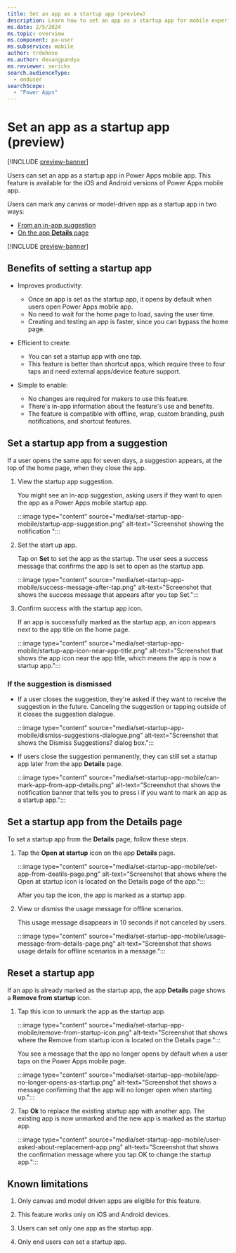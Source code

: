 ```yaml
---
title: Set an app as a startup app (preview)
description: Learn how to set an app as a startup app for mobile experience in Power Apps mobile app.
ms.date: 2/5/2024
ms.topic: overview
ms.component: pa-user
ms.subservice: mobile
author: trdehove
ms.author: devangpandya
ms.reviewer: sericks
search.audienceType: 
  - enduser
searchScope:
  - "Power Apps"
---
```


# Set an app as a startup app (preview)

[!INCLUDE [preview-banner](../../shared/preview-includes/preview-banner.md)]

Users can set an app as a startup app in Power Apps mobile app. This feature is available for the iOS and Android versions of Power Apps mobile app.

Users can mark any canvas or model-driven app as a startup app in two ways:

- [From an in-app suggestion](#set-a-startup-app-from-a-suggestion)
- [On the app **Details** page](#set-a-startup-app-from-the-details-page)

[!INCLUDE [preview-banner](../../shared/preview-includes/preview-note.md)]

## Benefits of setting a startup app

- Improves productivity:
  - Once an app is set as the startup app, it opens by default when users open Power Apps mobile app.
  - No need to wait for the home page to load, saving the user time.
  - Creating and testing an app is faster, since you can bypass the home page.

- Efficient to create:
  - You can set a startup app with one tap.
  - This feature is better than shortcut apps, which require three to four taps and need external apps/device feature support.

- Simple to enable:
  - No changes are required for makers to use this feature.
  - There's in-app information about the feature's use and benefits.
  - The feature is compatible with offline, wrap, custom branding, push notifications, and shortcut features.

## Set a startup app from a suggestion

If a user opens the same app for seven days, a suggestion appears, at the top of the home page, when they close the app.  

1. View the startup app suggestion.

   You might see an in-app suggestion, asking users if they want to open the app as a Power Apps mobile startup app.

   :::image type="content" source="media/set-startup-app-mobile/startup-app-suggestion.png" alt-text="Screenshot showing the notification ":::

2. Set the start up app.

   Tap on **Set** to set the app as the startup. The user sees a success message that confirms the app is set to open as the startup app.

   :::image type="content" source="media/set-startup-app-mobile/success-message-after-tap.png" alt-text="Screenshot that shows the success message that appears after you tap Set.":::

3. Confirm success with the startup app icon.

   If an app is successfully marked as the startup app, an icon appears next to the app title on the home page.

   :::image type="content" source="media/set-startup-app-mobile/startup-app-icon-near-app-title.png" alt-text="Screenshot that shows the app icon near the app title, which means the app is now a startup app.":::

### If the suggestion is dismissed

- If a user closes the suggestion, they're asked if they want to receive the suggestion in the future. Canceling the suggestion or tapping outside of it closes the suggestion dialogue.

  :::image type="content" source="media/set-startup-app-mobile/dismiss-suggestions-dialogue.png" alt-text="Screenshot that shows the Dismiss Suggestions? dialog box.":::

- If users close the suggestion permanently, they can still set a startup app later from the app **Details** page.

  :::image type="content" source="media/set-startup-app-mobile/can-mark-app-from-app-details.png" alt-text="Screenshot that shows the notification banner that tells you to press i if you want to mark an app as a startup app.":::

## Set a startup app from the **Details** page

To set a startup app from the **Details** page, follow these steps.

1. Tap the **Open at startup** icon on the app **Details** page.

   :::image type="content" source="media/set-startup-app-mobile/set-app-from-deatils-page.png" alt-text="Screenshot that shows where the Open at startup icon is located on the Details page of the app.":::

   After you tap the icon, the app is marked as a startup app.

1. View or dismiss the usage message for offline scenarios.

   This usage message disappears in 10 seconds if not canceled by users.

   :::image type="content" source="media/set-startup-app-mobile/usage-message-from-details-page.png" alt-text="Screenshot that shows usage details for offline scenarios in a message.":::

## Reset a startup app

If an app is already marked as the startup app, the app **Details** page shows a **Remove from startup** icon.

1. Tap this icon to unmark the app as the startup app.

   :::image type="content" source="media/set-startup-app-mobile/remove-from-startup-icon.png" alt-text="Screenshot that shows where the Remove from startup icon is located on the Details page.":::

   You see a message that the app no longer opens by default when a user taps on the Power Apps mobile page.

   :::image type="content" source="media/set-startup-app-mobile/app-no-longer-opens-as-startup.png" alt-text="Screenshot that shows a message confirming that the app will no longer open when starting up.":::

1. Tap **Ok** to replace the existing startup app with another app. The existing app is now unmarked and the new app is marked as the startup app.

   :::image type="content" source="media/set-startup-app-mobile/user-asked-about-replacement-app.png" alt-text="Screenshot that shows the confirmation message where you tap OK to change the startup app.":::

## Known limitations

1. Only canvas and model driven apps are eligible for this feature.

1. This feature works only on iOS and Android devices.

1. Users can set only one app as the startup app.

1. Only end users can set a startup app.
